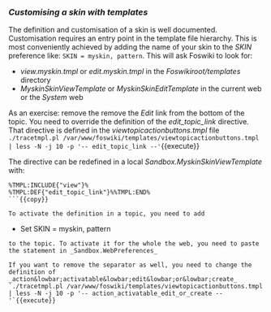 ### _Customising a skin with templates_
The definition and customisation of a skin is well documented. Customisation requires an entry point in the template file hierarchy.
This is most conveniently achieved by adding the name of your skin to the _SKIN_ preference like: <code>SKIN = myskin, pattern</code>.
This will ask Foswiki to look for:
*   _view.myskin.tmpl_ or _edit.myskin.tmpl_ in the _Foswikiroot/templates_ directory
*   _MyskinSkinViewTemplate_ or _MyskinSkinEditTemplate_ in the current web or the _System_ web

As an exercise: remove the remove the _Edit_ link from the bottom of the topic.
You need to override the definition of the _edit&lowbar;topic&lowbar;link_ directive.
That directive is defined in the _viewtopicactionbuttons.tmpl_ file
`./tracetmpl.pl /var/www/foswiki/templates/viewtopicactionbuttons.tmpl | less -N -j 10 -p '-- edit_topic_link --'`{{execute}}

The directive can be redefined in a local _Sandbox.MyskinSkinViewTemplate_ with:

```
%TMPL:INCLUDE{"view"}% 
%TMPL:DEF{"edit_topic_link"}%%TMPL:END% 
```{{copy}}

To activate the definition in a topic, you need to add
```
   * Set SKIN = myskin, pattern
```{{copy}}
to the topic. To activate it for the whole the web, you need to paste the statement in _Sandbox.WebPreferences_

If you want to remove the separator as well, you need to change the definition of _action&lowbar;activatable&lowbar;edit&lowbar;or&lowbar;create_
`./tracetmpl.pl /var/www/foswiki/templates/viewtopicactionbuttons.tmpl | less -N -j 10 -p '-- action_activatable_edit_or_create --'`{{execute}}

